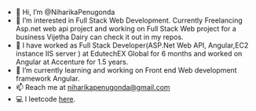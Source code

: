 - 👋 Hi, I’m @NiharikaPenugonda
- 👀 I’m interested in Full Stack Web Development. Currently Freelancing Asp.net web api project and working on Full Stack Web project for a business Vijetha Dairy can check it out in my repos.
- 👀 I have worked as Full Stack Developer(ASP.Net Web API, Angular,EC2 instance IIS server ) at EdutechEX Global for 6 months and worked on Angular at Accenture for 1.5 years.
- 🌱 I’m currently learning and working on Front end Web development framework Angular.
- 📫 Reach me at niharikapenugonda@gmail.com
- 💻 I leetcode [here](https://leetcode.com/NiharikaPenugonda/).

<!--- - 💞️ I’m looking to collaborate on ...--->
<!---
NiharikaPenugonda/NiharikaPenugonda is a ✨ special ✨ repository because its `README.md` (this file) appears on your GitHub profile.
You can click the Preview link to take a look at your changes.
--->
